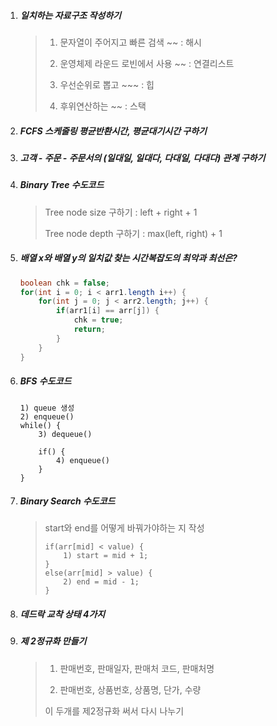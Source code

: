 1. ##### 일치하는 자료구조 작성하기

   > 1) 문자열이 주어지고 빠른 검색 ~~ : 해시
   >
   > 2) 운영체제 라운드 로빈에서 사용 ~~ : 연결리스트 
   >
   > 3) 우선순위로 뽑고 ~~~ : 힙
   >
   > 4) 후위연산하는 ~~ : 스택

2. ##### FCFS 스케줄링 평균반환시간, 평균대기시간 구하기

3. ##### 고객 - 주문 - 주문서의 (일대일, 일대다, 다대일, 다대다) 관계 구하기

4. ##### Binary Tree 수도코드

   > Tree node size 구하기 : left + right + 1
   >
   > Tree node depth 구하기 : max(left, right) + 1

5. ##### 배열 x와 배열 y의 일치값 찾는 시간복잡도의 최악과 최선은?

   ```java
   boolean chk = false;
   for(int i = 0; i < arr1.length i++) {
       for(int j = 0; j < arr2.length; j++) {
           if(arr1[i] == arr[j]) {
               chk = true;
               return;
           }
       }
   }
   ```

6. ##### BFS 수도코드

   ```
   1) queue 생성
   2) enqueue()
   while() {
       3) dequeue()
       
       if() {
           4) enqueue()
       }
   }
   ```

6. ##### Binary Search 수도코드

   > start와 end를 어떻게 바꿔가야하는 지 작성
   >
   > ```
   > if(arr[mid] < value) {
   >     1) start = mid + 1;
   > }
   > else(arr[mid] > value) {
   >     2) end = mid - 1;
   > }
   > ```

7. ##### 데드락 교착 상태 4가지 

8. ##### 제 2정규화 만들기

   > 1) 판매번호, 판매일자, 판매처 코드, 판매처명
   >
   > 2) 판매번호, 상품번호, 상품명, 단가, 수량
   >
   > 이 두개를 제2정규화 써서 다시 나누기

